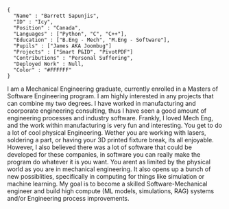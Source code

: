 ```
{
  "Name" : "Barrett Sapunjis",
  "ID" : "Icy",
  "Position" : "Canada",
  "Languages" : ["Python", "C", "C++"],
  "Education" : ["B.Eng - Mech", "M.Eng - Software"],
  "Pupils" : ["James AKA Joombug"]
  "Projects" : ["Smart P&ID", "PivotPDF"]  
  "Contributions" : "Personal Suffering",
  "Deployed Work" : Null, 
  "Color" : "#FFFFFF"  
} 
```
I am a Mechanical Engineering graduate, currently enrolled in a Masters of Software Engineering program. I am highly interested in any projects that can combine my two degrees. I have worked in manufacturing and coorporate engineering consulting, thus I have seen a good amount of engineering processes and industry software. Frankly, I loved Mech Eng, and the work within manufacturing is very fun and interesting. You get to do a lot of cool physical Engineering. Wether you are working with lasers, soldering a part, or having your 3D printed fixture break, its all enjoyable. However, I also believed there was a lot of software that could be developed for these companies, in software you can really make the program do whatever it is you want. You arent as limited by the physical world as you are in mechanical engineering. It also opens up a bunch of new possiblities, specifically in computing for things like simulation or machine learning. My goal is to become a skilled Software-Mechanical engineer and build high compute (ML models, simulations, RAG) systems and/or Engineering process improvements.  
